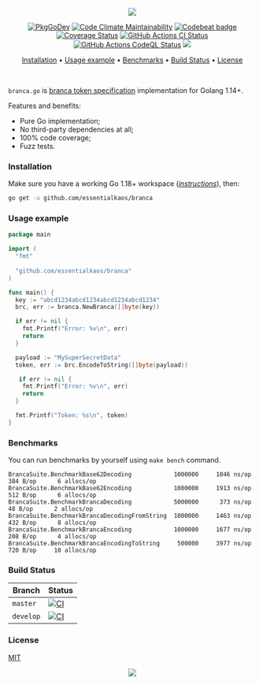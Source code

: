 <p align="center"><a href="#readme"><img src="https://gh.kaos.st/branca.svg"/></a></p>

<p align="center">
  <a href="https://kaos.sh/g/branca.v1?docs"><img src="https://gh.kaos.st/godoc.svg" alt="PkgGoDev" /></a>
  <a href="https://kaos.sh/l/branca"><img src="https://kaos.sh/l/974757272a5d2b6bd52b.svg" alt="Code Climate Maintainability" /></a>
  <a href="https://kaos.sh/b/branca"><img src="https://codebeat.co/badges/eca8a1ed-a16f-4005-a7bc-0d16f8d70ae4" alt="Codebeat badge" /></a>
  <a href="https://kaos.sh/c/branca"><img src="https://kaos.sh/c/branca.svg" alt="Coverage Status" /></a>
  <a href="https://kaos.sh/w/branca/ci"><img src="https://kaos.sh/w/branca/ci.svg" alt="GitHub Actions CI Status" /></a>
  <a href="https://kaos.sh/w/branca/codeql"><img src="https://kaos.sh/w/branca/codeql.svg" alt="GitHub Actions CodeQL Status" /></a>
  <a href="#license"><img src="https://gh.kaos.st/mit.svg" /></a>
</p>

<p align="center"><a href="#installation">Installation</a> • <a href="#usage-example">Usage example</a> • <a href="#benchmarks">Benchmarks</a> • <a href="#build-status">Build Status</a> • <a href="#license">License</a></p>

<br/>

`branca.go` is [branca token specification](https://github.com/tuupola/branca-spec) implementation for Golang 1.14+.

Features and benefits:

* Pure Go implementation;
* No third-party dependencies at all;
* 100% code coverage;
* Fuzz tests.

### Installation

Make sure you have a working Go 1.18+ workspace (_[instructions](https://go.dev/doc/install)_), then:


```bash
go get -u github.com/essentialkaos/branca
```

### Usage example

```go
package main

import (
  "fmt"
  
  "github.com/essentialkaos/branca"
)

func main() {
  key := "abcd1234abcd1234abcd1234abcd1234"
  brc, err := branca.NewBranca([]byte(key))

  if err != nil {
    fmt.Printf("Error: %v\n", err)
    return
  }

  payload := "MySuperSecretData"
  token, err := brc.EncodeToString([]byte(payload))

   if err != nil {
    fmt.Printf("Error: %v\n", err)
    return
  }

  fmt.Printf("Token: %s\n", token)
}

```

### Benchmarks

You can run benchmarks by yourself using `make bench` command.

```
BrancaSuite.BenchmarkBase62Decoding            1000000     1046 ns/op      384 B/op      6 allocs/op
BrancaSuite.BenchmarkBase62Encoding            1000000     1913 ns/op      512 B/op      6 allocs/op
BrancaSuite.BenchmarkBrancaDecoding            5000000      373 ns/op       48 B/op      2 allocs/op
BrancaSuite.BenchmarkBrancaDecodingFromString  1000000     1463 ns/op      432 B/op      8 allocs/op
BrancaSuite.BenchmarkBrancaEncoding            1000000     1677 ns/op      208 B/op      4 allocs/op
BrancaSuite.BenchmarkBrancaEncodingToString     500000     3977 ns/op      720 B/op     10 allocs/op
```

### Build Status

| Branch | Status |
|--------|----------|
| `master` | [![CI](https://kaos.sh/w/branca/ci.svg?branch=master)](https://kaos.sh/w/branca/ci?query=branch:master) |
| `develop` | [![CI](https://kaos.sh/w/branca/ci.svg?branch=develop)](https://kaos.sh/w/branca/ci?query=branch:develop) |

### License

[MIT](LICENSE)

<p align="center"><a href="https://essentialkaos.com"><img src="https://gh.kaos.st/ekgh.svg"/></a></p>